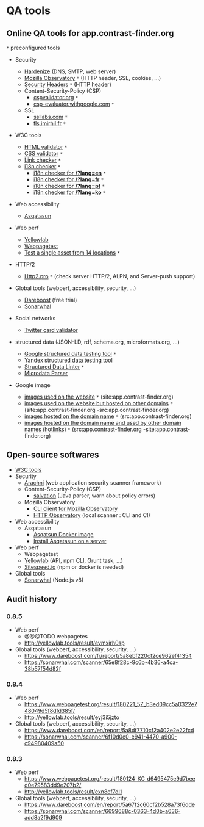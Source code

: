 
# QA tools

## Online QA tools for app.contrast-finder.org

`*` preconfigured tools

* Security
    * [Hardenize](https://www.hardenize.com) (DNS, SMTP, web server)
    * [Mozilla Observatory](https://observatory.mozilla.org/analyze.html?host=app.contrast-finder.org) `*` (HTTP header, SSL, cookies, ...)
    * [Security Headers](https://securityheaders.io/?q=https://app.contrast-finder.org) `*` (HTTP header)
    * Content-Security-Policy (CSP)
        * [cspvalidator.org](https://cspvalidator.org/#url=https://app.contrast-finder.org) `*`
        * [csp-evaluator.withgoogle.com](https://csp-evaluator.withgoogle.com/?csp=https://app.contrast-finder.org) `*`
    * SSL
        * [ssllabs.com](https://www.ssllabs.com/ssltest/analyze?d=app.contrast-finder.org) `*`
        * [tls.imirhil.fr](https://tls.imirhil.fr/https/app.contrast-finder.org) `*`
* W3C tools
    * [HTML validator](https://validator.w3.org/nu/?doc=https://app.contrast-finder.org&showsource=yes&showoutline=yes&showimagereport=yes) `*`
    * [CSS validator](https://jigsaw.w3.org/css-validator/validator?uri=https://app.contrast-finder.org&profile=css3) `*`
    * [Link checker](https://validator.w3.org/checklink?uri=https://app.contrast-finder.org&hide_type=all&depth=&check=Check) `*`
    * [i18n checker](https://validator.w3.org/i18n-checker/check?uri=https://app.contrast-finder.org) `*`
        * [i18n checker for **/?lang=en**](https://validator.w3.org/i18n-checker/check?uri=https://app.contrast-finder.org/?lang=en) `*`
        * [i18n checker for **/?lang=fr**](https://validator.w3.org/i18n-checker/check?uri=https://app.contrast-finder.org/?lang=fr) `*`
        * [i18n checker for **/?lang=pt**](https://validator.w3.org/i18n-checker/check?uri=https://app.contrast-finder.org/?lang=pt) `*`
        * [i18n checker for **/?lang=ko**](https://validator.w3.org/i18n-checker/check?uri=https://app.contrast-finder.org/?lang=ko) `*`
* Web accessibility
    * [Asqatasun](https://app.asqatasun.org)
* Web perf
    * [Yellowlab](http://yellowlab.tools)
    * [Webpagetest](https://www.webpagetest.org/)
    * [Test a single asset from 14 locations](https://tools.keycdn.com/performance?url=https://app.contrast-finder.org) `*`
* HTTP/2
    * [Http2.pro](https://http2.pro/check?url=https://app.contrast-finder.org) `*` (check server HTTP/2, ALPN, and Server-push support)
* Global tools (webperf, accessibility, security, ...)
    * [Dareboost](https://www.dareboost.com)  (free trial)
    * [Sonarwhal](https://sonarwhal.com/scanner/)

* Social networks
  * [Twitter card validator](https://cards-dev.twitter.com/validator)
* structured data (JSON-LD, rdf, schema.org, microformats.org, ...)
  * [Google structured data testing tool](https://search.google.com/structured-data/testing-tool#url=https://app.contrast-finder.org/)  `*`
  * [Yandex structured data testing tool](https://webmaster.yandex.com/tools/microtest/)
  * [Structured Data Linter](http://linter.structured-data.org/?url=https://app.contrast-finder.org)  `*`
  * [Microdata Parser](http://tools.seomoves.org/microdata/)
* Google image
  * [images used on the website](https://www.google.fr/search?tbm=isch&q=site:app.contrast-finder.org)  `*`  (site:app.contrast-finder.org)
  * [images used on the website but hosted on other domains](https://www.google.fr/search?tbm=isch&q=site:app.contrast-finder.org+-src:app.contrast-finder.org) `*`  (site:app.contrast-finder.org -src:app.contrast-finder.org)
  * [images hosted on the domain name](https://www.google.fr/search?tbm=isch&q=src:app.contrast-finder.org)  `*`    (src:app.contrast-finder.org)
  * [images hosted on the domain name and used by other domain names (hotlinks)](https://www.google.fr/search?tbm=isch&q=src:app.contrast-finder.org+-site:app.contrast-finder.org)  `*`   (src:app.contrast-finder.org -site:app.contrast-finder.org)

## Open-source softwares

* [W3C tools](https://w3c.github.io/developers/tools/#tools)
* Security
    * [Arachni](https://github.com/Arachni/arachni) (web application security scanner framework)
    * Content-Security-Policy (CSP)
        * [salvation](https://github.com/shapesecurity/salvation) (Java parser, warn about policy errors)
    * Mozilla Observatory
        * [CLI client for Mozilla Observatory](https://github.com/mozilla/observatory-cli)
        * [HTTP Observatory](https://github.com/mozilla/http-observatory) (local scanner : CLI and CI)
* Web accessibility
    * Asqatasun
        * [Asqatsun Docker image](https://hub.docker.com/r/asqatasun/asqatasun/)
        * [Install Asqatasun on a server](https://doc.asqatasun.org/en/10_Install_doc/Asqatasun/)
* Web perf
    * Webpagetest
    * [Yellowlab](https://github.com/gmetais/YellowLabTools/) (API, npm CLI, Grunt task, ...)
    * [Sitespeed.io](https://www.sitespeed.io/) (npm or docker is needed)
* Global tools
    * [Sonarwhal](https://github.com/sonarwhal/sonarwhal) (Node.js v8)

## Audit history

### 0.8.5
* Web perf
    * @@@TODO webpagetes
    * http://yellowlab.tools/result/eymxjrh0sp
* Global tools (webperf, accessibility, security, ...)
    * https://www.dareboost.com/fr/report/5a8ebf220cf2ce962ef41354
    * https://sonarwhal.com/scanner/65e8f28c-9c6b-4b36-a4ca-38b57f54d82f

### 0.8.4
* Web perf
    * https://www.webpagetest.org/result/180221_5Z_b3ed09cc5a0322e748049d5f8dfd385f/
    * http://yellowlab.tools/result/eyj3i5jzto
* Global tools (webperf, accessibility, security, ...)
    * https://www.dareboost.com/en/report/5a8df7710cf2a402e2e22fcd
    * https://sonarwhal.com/scanner/6f10d0e0-e941-4470-a900-c94980409a50

### 0.8.3
* Web perf
    * https://www.webpagetest.org/result/180124_KC_d6495475e9d7beed0e79583dd9e207b2/
    * http://yellowlab.tools/result/exn8ef7di1
* Global tools (webperf, accessibility, security, ...)
    * https://www.dareboost.com/en/report/5a67f2c60cf2b528a73f6dde
    * https://sonarwhal.com/scanner/6699688c-0363-4d0b-a636-add8a2f9d909







    